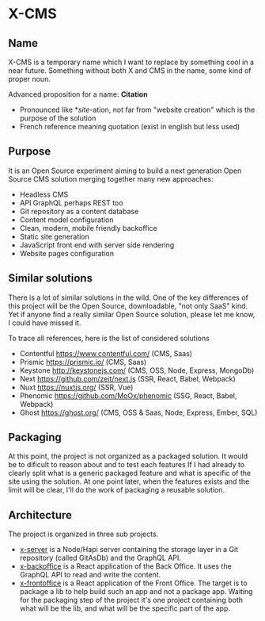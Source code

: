 # X-CMS

## Name

X-CMS is a temporary name which I want to replace by something cool in a near future. Something without both X and CMS in the name, some kind of proper noun.

Advanced proposition for a name: **Citation**
- Pronounced like **site*-ation, not far from "website creation" which is the purpose of the solution
- French reference meaning quotation (exist in english but less used)

## Purpose

It is an Open Source experiment aiming to build a next generation Open Source CMS solution merging together many new approaches:

- Headless CMS
- API GraphQL perhaps REST too
- Git repository as a content database
- Content model configuration
- Clean, modern, mobile friendly backoffice
- Static site generation
- JavaScript front end with server side rendering
- Website pages configuration

## Similar solutions

There is a lot of similar solutions in the wild. One of the key differences of this project will be the Open Source, downloadable, "not only SaaS" kind. Yet if anyone find a really similar Open Source solution, please let me know, I could have missed it.

To trace all references, here is the list of considered solutions
- Contentful https://www.contentful.com/ (CMS, Saas)
- Prismic https://prismic.io/ (CMS, Saas)
- Keystone http://keystonejs.com/ (CMS, OSS, Node, Express, MongoDb)
- Next https://github.com/zeit/next.js (SSR, React, Babel, Webpack)
- Nuxt https://nuxtjs.org/ (SSR, Vue)
- Phenomic https://github.com/MoOx/phenomic (SSG, React, Babel, Webpack)
- Ghost https://ghost.org/ (CMS, OSS & Saas, Node, Express, Ember, SQL)

## Packaging

At this point, the project is not organized as a packaged solution. It would be to dificult to reason about and to test each features If I had already to clearly split what is a generic packaged feature and what is specific of the site using the solution. At one point later, when the features exists and the limit will be clear, I'll do the work of packaging a reusable solution.

## Architecture

The project is organized in three sub projects.

- [x-server](x-server) is a Node/Hapi server containing the storage layer in a Git repository (called GitAsDb) and the GraphQL API.
- [x-backoffice](x-backoffice) is a React application of the Back Office. It uses the GraphQL API to read and write the content.
- [x-frontoffice](x-frontoffice) is a React application of the Front Office. The target is to package a lib to help build such an app and not a package app. Waiting for the packaging step of the project it's one project containing both what will be the lib, and what will be the specific part of the app.
